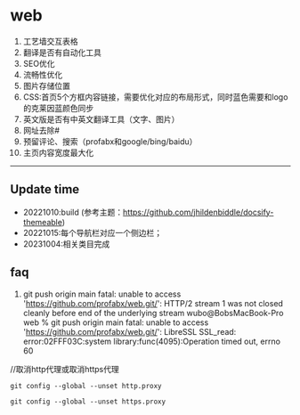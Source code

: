 # web


1. 工艺墙交互表格
2. 翻译是否有自动化工具
3. SEO优化
4. 流畅性优化
5. 图片存储位置
6. CSS:首页5个方框内容链接，需要优化对应的布局形式，同时蓝色需要和logo的克莱因蓝颜色同步
7. 英文版是否有中英文翻译工具（文字、图片）
8. 网址去除#
9. 预留评论、搜索（profabx和google/bing/baidu）
10. 主页内容宽度最大化
   



****
## Update time
* 20221010:build (参考主题：https://github.com/jhildenbiddle/docsify-themeable)
* 20221015:每个导航栏对应一个侧边栏；
* 20231004:相关类目完成




## faq

1. git push origin main
fatal: unable to access 'https://github.com/profabx/web.git/': HTTP/2 stream 1 was not closed cleanly before end of the underlying stream
wubo@BobsMacBook-Pro web % git push origin main
fatal: unable to access 'https://github.com/profabx/web.git/': LibreSSL SSL_read: error:02FFF03C:system library:func(4095):Operation timed out, errno 60

//取消http代理或取消https代理 

 ```
git config --global --unset http.proxy
 ```

```
git config --global --unset https.proxy
```